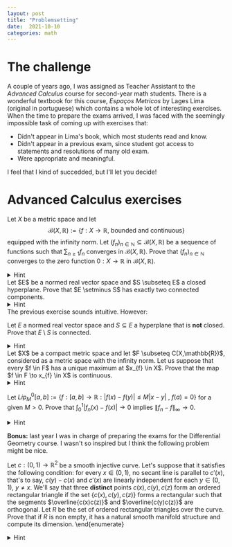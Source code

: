 ```yaml
---
layout: post
title: "Problemsetting"
date:  2021-10-10
categories: math
---
```


# The challenge

A couple of years ago, I was assigned as Teacher Assistant to the *Advanced Calculus* course for second-year math students. There is a wonderful textbook for this course, *Espaços Metricos* by Lages Lima (original in portuguese) which contains a whole lot of interesting exercises. When the time to prepare the exams arrived, I was faced with the seemingly impossible task of coming up with exercises that:
+ Didn't appear in Lima's book, which most students read and know.
+ Didn't appear in a previous exam, since student got access to statements and resolutions of many old exam.
+ Were appropriate and meaningful.

I feel that I kind of succedded, but I'll let you decide!

# Advanced Calculus exercises

Let $X$ be a metric space and let
$$
	{\mathcal B}(X,\mathbb{R}) := \{f: X \to \mathbb{R} \text{, bounded and continuous}\}
$$
equipped with the infinity norm. Let $(f_n)_{n \in \mathbb{N}} \subseteq {\mathcal B}(X,\mathbb{R})$ be a sequence of functions such that $\sum_{n \geq 1} f_n$ converges in ${\mathcal B}(X,\mathbb{R})$. Prove that $(f_n)_{n \in \mathbb{N}}$ converges to the zero function $0 : X \to \mathbb{R}$ in ${\mathcal B}(X,\mathbb{R})$.
<details>
	<summary>Hint</summary>
    My students had a tougher time with this exercise than I anticipated. Simply remember how you can prove the analogous fact for real sequences.
</details>
Let $E$ be a normed real vector space and $S \subseteq E$ a closed hyperplane. Prove that $E \setminus S$ has exactly two connected components.
<details>
	<summary>Hint</summary>
	Since $S$ is a hyperplane, there exists a vector $v \in E$ such that every $x \in E$ can be uniquely expressed as $x = s + \lambda \cdot v$ for some $s \in S$, $\lambda \in \mathbb{R}$. Intuitively, the pieces of the space $E \setminus S$ will be formed by the $x$ with $\lambda > 0$ on one hand and those with $\lambda < 0$ on the other. To formalize this, the fact that the map $x \in E \to \lambda in \mathbb{R}$ is a continuous linear functional (its kernel is closed) is helpful.
</details>
The previous exercise sounds intuitive. However:

Let $E$ a normed real vector space and $S \subseteq E$ a hyperplane that is **not** closed. Prove that $E \setminus S$ is connected.
<details>
	<summary>Hint</summary>	
	Ok, so now we know that both the *positive* and *negative* semiplane (let's call them $S_{+}$ and $S_{-}$) with respect to $S$ are connected. If $E \setminus S$ was not connected, it would be included in a disjoint union of open sets $U \subseteq V$ that intersect non-trivially $E \setminus S$. It is clear that $S_{+}$ is completely contained in one of them, say $U$ (respectively, $S_{-}   \subseteq V$. Notice that it can't happen that $S_{+} = U$, since that would imply that both $S_{+}$ and $S_{-}$ are open, contradicting the fact that $S$ is not closed. It follows that $U$ intersects $S_{-}$, which also leads to a contradiction.
</details>
Let $X$ be a compact metric space and let $F \subseteq C(X,\mathbb{R})$, considered as a metric space with the infinity norm. Let us suppose that every $f \in F$ has a unique maximum at $x_{f} \in X$. Prove that the map $f \in F \to x_{f} \in X$ is continuous.

<details>
	<summary>Hint</summary>
	This is a trick that I didn't fully appreciate when I was a student. Let's take a convergent sequence $f_n \to f$ in $F$. We would be done if we could prove that the corresponding sequence of maxima $x_n$ converges to the maximum $x$ of $f$. If we knew that $x_n$ converges, then it would be clear that the limit point is $x$. Since $X$ is compact, we know that some subsequence of $x_n$ converges to $x$. If we repeat the reasoning with any subsequence of $x_n$, we get our result.
</details>

Let $Lip_M^0[a,b] := \{ f:[a,b] \to \mathbb{R} : |f(x) - f(y)| \leq M|x -y| \text{ , } f(a) = 0\}$ for a given $M > 0$. Prove that $\int_{0}^{1} |f_n(x) - f(x)| \to 0$ implies $\|f_n - f\|_{\infty} \to 0$.
<details>
	<summary>Hint</summary>
	Probably, the easiest way to prove this is by using Arzela-Ascoli theorem. It is not difficult to show that the sequence $(f_n)_{n \in mathbb{N}}$ should be uniformly convergent and in this case, $f$ is the only possible candidate. However, it could also be solved by hand by noting that for any given $\delta > 0$ and $x \in [a,b]$,
	$$
		|f_n(x) - f(x)| \cdot \delta = \int_{x}^{x+\delta} |f_n(x) - f(x)| \, dt \leq \int_{x}^{x+\delta} |f_n(x) - f_n(t)| \, dt + \int_{x}^{x+\delta} |f_n(t) - f(t)| \, dt + \int_{x}^{x+\delta} |f(t) - f(x)| \, dt
	$$
	and some additional computations.
</details>

**Bonus:** last year I was in charge of preparing the exams for the Differential Geometry course. I wasn't so inspired but I think the following problem might be nice.

Let $c:(0,1) \to \mathbb{R}^2$ be a smooth injective curve. Let's suppose that it satisfies the following condition: for every $x \in (0,1)$, no secant line is parallel to $c'(x)$, that's to say, $c(y) - c(x)$ and $c'(x)$ are linearly independent for each $y \in (0,1)$, $y \neq x$. We'll say that three **distinct** points $c(x), c(y), c(z)$ form an ordered rectangular triangle if the set $\{ c(x), c(y), c(z) \}$ forms a rectangular such that the segments $\overline{c(x)c(z)}$ and $\overline{c(y)c(z)}$ are orthogonal. Let $R$ be the set of ordered rectangular triangles over the curve. Prove that if $R$ is non empty, it has a natural smooth manifold structure and compute its dimension.
\end{enumerate}

<details>
	<summary>Hint</summary>
	Provided it is not empty, the set $R$ is parameterized by three distinct points $x, y, z \in (0,1)$ so that the vectors $c(y) - c(x)$ and $c(z) - c(x)$ are orthogonal. In other words, $R$ is simply the zero set of the map $f:Conf_{3}((0,1)) \to \mathbb{R}$ given by
	$$
	f(x,y,z) = \langle c(y) - c(x), c(z) - c(x) \rangle,
	$$
	where for a manifold $M$ and an integer $k$, $Conf_{k}(M) = M^{k} \setminus \cup_{i \neq j} \{x_i = x_j\}$ is the configuration space of $M$. Hence, it is enough to show that $0$ is a regular point of the smooth map $f$, which follows easily upon analyzing the zeros of its differential:
	$$
		D_{(x,y,z)}f = (\langle c(y) - c(x) + c(z) - c(x), c'(x)\rangle, \langle c(z) - c(x), c'(y) \rangle, \langle c(y) - c(x), c'(z)\rangle).
	$$	
</details>